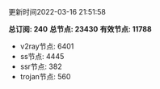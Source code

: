 更新时间2022-03-16 21:51:58

**总订阅: 240**
**总节点: 23430**
**有效节点: 11788**
- v2ray节点: 6401
- ss节点: 4445
- ssr节点: 382
- trojan节点: 560
